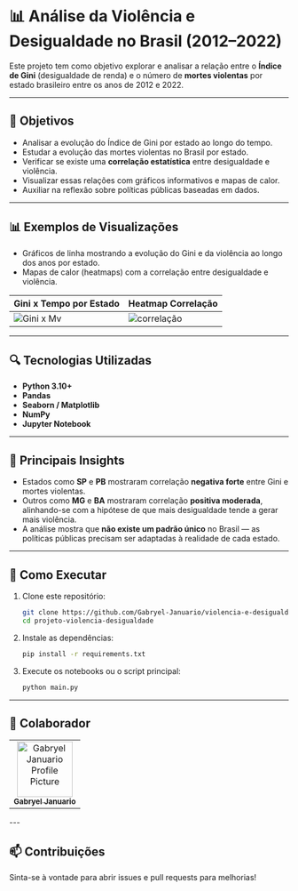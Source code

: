# 📊 Análise da Violência e Desigualdade no Brasil (2012–2022)

Este projeto tem como objetivo explorar e analisar a relação entre o **Índice de Gini** (desigualdade de renda) e o número de **mortes violentas** por estado brasileiro entre os anos de 2012 e 2022.

---

## 📌 Objetivos

- Analisar a evolução do Índice de Gini por estado ao longo do tempo.
- Estudar a evolução das mortes violentas no Brasil por estado.
- Verificar se existe uma **correlação estatística** entre desigualdade e violência.
- Visualizar essas relações com gráficos informativos e mapas de calor.
- Auxiliar na reflexão sobre políticas públicas baseadas em dados.
  
---

## 📊 Exemplos de Visualizações

- Gráficos de linha mostrando a evolução do Gini e da violência ao longo dos anos por estado.
- Mapas de calor (heatmaps) com a correlação entre desigualdade e violência.


| Gini x Tempo por Estado | Heatmap Correlação |
|-------------------------|--------------------|
| ![Gini x Mv](https://github.com/user-attachments/assets/1a63bfb1-b7a2-42f8-b89c-34bd58833679) | ![correlação](https://github.com/user-attachments/assets/a4a1682e-5d42-40dc-a921-274654fdee41) |

---

## 🔍 Tecnologias Utilizadas

- **Python 3.10+**
- **Pandas**
- **Seaborn / Matplotlib**
- **NumPy**
- **Jupyter Notebook**

---

## 🧠 Principais Insights

- Estados como **SP** e **PB** mostraram correlação **negativa forte** entre Gini e mortes violentas.
- Outros como **MG** e **BA** mostraram correlação **positiva moderada**, alinhando-se com a hipótese de que mais desigualdade tende a gerar mais violência.
- A análise mostra que **não existe um padrão único** no Brasil — as políticas públicas precisam ser adaptadas à realidade de cada estado.

---

## 🚀 Como Executar

1. Clone este repositório:

   ```bash
   git clone https://github.com/Gabryel-Januario/violencia-e-desigualdade-brasil
   cd projeto-violencia-desigualdade
   ```

2. Instale as dependências:
   ```bash
   pip install -r requirements.txt
   ```

3. Execute os notebooks ou o script principal:
   ```bash
   python main.py
    ```

---

<h2 id="colab">🤝 Colaborador</h2>

<table>
  <tr>
    <td align="center">
      <a href="#">
        <img src="https://avatars.githubusercontent.com/u/161720296?s=96&v=4" width="100px;" alt="Gabryel Januario Profile Picture"/><br>
        <sub>
          <b>Gabryel Januario</b>
        </sub>
      </a>
    </td>
  </tr>
</table>
---

<h2 id="contribute">📫 Contribuições</h2>

Sinta-se à vontade para abrir issues e pull requests para melhorias!
